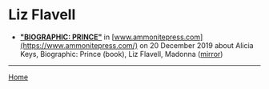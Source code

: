 # Liz Flavell

 - [**"BIOGRAPHIC: PRINCE"**](https://www.ammonitepress.com/biographic-prince/) in [www.ammonitepress.com](https://www.ammonitepress.com/) on 20 December 2019 about Alicia Keys, Biographic: Prince (book), Liz Flavell, Madonna ([mirror](https://web.archive.org/web/*/https://www.ammonitepress.com/biographic-prince/))

----

[Home](../)
